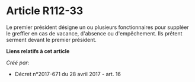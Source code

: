# Article R112-33

Le premier président désigne un ou plusieurs fonctionnaires pour suppléer le greffier en cas de vacance, d'absence ou
d'empêchement. Ils prêtent serment devant le premier président.

**Liens relatifs à cet article**

_Créé par_:

  - Décret n°2017-671 du 28 avril 2017 - art. 16
